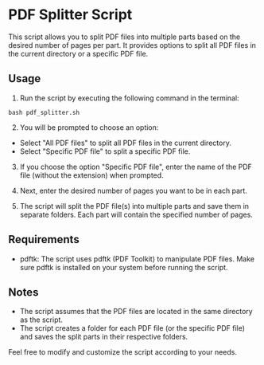 # PDF Splitter Script

This script allows you to split PDF files into multiple parts based on the desired number of pages per part. It provides options to split all PDF files in the current directory or a specific PDF file.

## Usage

1. Run the script by executing the following command in the terminal:
```
bash pdf_splitter.sh
```

2. You will be prompted to choose an option:
- Select "All PDF files" to split all PDF files in the current directory.
- Select "Specific PDF file" to split a specific PDF file.

3. If you choose the option "Specific PDF file", enter the name of the PDF file (without the extension) when prompted.

4. Next, enter the desired number of pages you want to be in each part.

5. The script will split the PDF file(s) into multiple parts and save them in separate folders. Each part will contain the specified number of pages.

## Requirements

- pdftk: The script uses pdftk (PDF Toolkit) to manipulate PDF files. Make sure pdftk is installed on your system before running the script.

## Notes

- The script assumes that the PDF files are located in the same directory as the script.
- The script creates a folder for each PDF file (or the specific PDF file) and saves the split parts in their respective folders.

Feel free to modify and customize the script according to your needs.